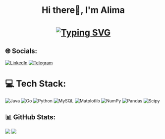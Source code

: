 <h1 align="center">Hi there👋, I'm Alima</h1>

<h1 align="center">
  <a href="https://git.io/typing-svg"><img src="https://readme-typing-svg.demolab.com?font=Fira+Code&size=25&duration=3000&pause=1000&color=F5B3F7&vCenter=true&random=false&width=435&lines=+++ + ++  +not available + ntvlbl + xnesn" alt="Typing SVG" /></a>
</h1>

## 🌐 Socials:
[![LinkedIn](https://img.shields.io/badge/LinkedIn-0077B5?style=for-the-badge&logo=linkedin&logoColor=white)](https://linkedin.com/in/https://www.linkedin.com/in/alima-bekbossynova-0378992aa/) 
[![Telegram](https://img.shields.io/badge/Telegram-2CA5E0?style=for-the-badge&logo=telegram&logoColor=white)](https://t.me/nxesn)

# 💻 Tech Stack:
![Java](https://img.shields.io/badge/java-%23ED8B00.svg?style=for-the-badge&logo=openjdk&logoColor=white) ![Go](https://img.shields.io/badge/go-%2300ADD8.svg?style=for-the-badge&logo=go&logoColor=white) ![Python](https://img.shields.io/badge/python-3670A0?style=for-the-badge&logo=python&logoColor=ffdd54) ![MySQL](https://img.shields.io/badge/mysql-4479A1.svg?style=for-the-badge&logo=mysql&logoColor=white) ![Matplotlib](https://img.shields.io/badge/Matplotlib-%23ffffff.svg?style=for-the-badge&logo=Matplotlib&logoColor=black) ![NumPy](https://img.shields.io/badge/numpy-%23013243.svg?style=for-the-badge&logo=numpy&logoColor=white) ![Pandas](https://img.shields.io/badge/pandas-%23150458.svg?style=for-the-badge&logo=pandas&logoColor=white) ![Scipy](https://img.shields.io/badge/SciPy-%230C55A5.svg?style=for-the-badge&logo=scipy&logoColor=%white)

## 📊 GitHub Stats:
![](https://github-readme-streak-stats.herokuapp.com/?user=allwsaa&theme=bear&hide_border=false)
![](https://github-readme-stats.vercel.app/api/top-langs/?username=allwsaa&theme=bear&hide_border=false&include_all_commits=false&count_private=true&layout=compact)
